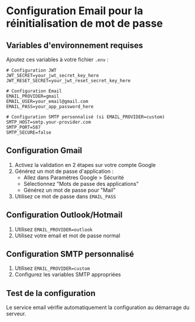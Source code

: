 # Configuration Email pour la réinitialisation de mot de passe

## Variables d'environnement requises

Ajoutez ces variables à votre fichier `.env` :

```env
# Configuration JWT
JWT_SECRET=your_jwt_secret_key_here
JWT_RESET_SECRET=your_jwt_reset_secret_key_here

# Configuration Email
EMAIL_PROVIDER=gmail
EMAIL_USER=your_email@gmail.com
EMAIL_PASS=your_app_password_here

# Configuration SMTP personnalisé (si EMAIL_PROVIDER=custom)
SMTP_HOST=smtp.your-provider.com
SMTP_PORT=587
SMTP_SECURE=false
```

## Configuration Gmail

1. Activez la validation en 2 étapes sur votre compte Google
2. Générez un mot de passe d'application :
   - Allez dans Paramètres Google > Sécurité
   - Sélectionnez "Mots de passe des applications"
   - Générez un mot de passe pour "Mail"
3. Utilisez ce mot de passe dans `EMAIL_PASS`

## Configuration Outlook/Hotmail

1. Utilisez `EMAIL_PROVIDER=outlook`
2. Utilisez votre email et mot de passe normal

## Configuration SMTP personnalisé

1. Utilisez `EMAIL_PROVIDER=custom`
2. Configurez les variables SMTP appropriées

## Test de la configuration

Le service email vérifie automatiquement la configuration au démarrage du serveur.
